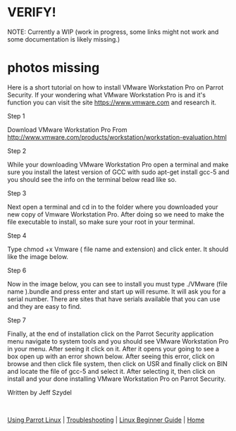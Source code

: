 # VERIFY!
NOTE: Currently a WIP (work in progress, some links might not work and some documentation is likely missing.)

# photos missing

Here is a short tutorial on how to install VMware Workstation Pro on Parrot Security. If your wondering what VMware Workstation Pro is and it's function you can visit the site https://www.vmware.com and research it.

Step 1

Download VMware Workstation Pro From http://www.vmware.com/products/workstation/workstation-evaluation.html

Step 2

While your downloading VMware Workstation Pro open a terminal and make sure you install the latest version of GCC with sudo apt-get install gcc-5 and you should see the info on the terminal below read like so.

Step 3

Next open a terminal and cd in to the folder where you downloaded your new copy of Vmware Workstation Pro. After doing so we need to make the file executable to install, so make sure your root in your terminal.

Step 4

Type chmod +x Vmware ( file name and extension) and click enter. It should like the image below.

Step 6

Now in the image below, you can see to install you must type ./VMware (file name ).bundle and press enter and start up will resume. It will ask you for a serial number. There are sites that have serials available that you can use and they are easy to find.

Step 7

Finally, at the end of installation click on the Parrot Security application menu navigate to system tools and you should see VMware Workstation Pro in your menu. After seeing it click on it. After it opens your going to see a box open up with an error shown below. After seeing this error, click on browse and then click file system, then click on USR and finally click on BIN and locate the file of gcc-5 and select it. After selecting it, then click on install and your done installing VMware Workstation Pro on Parrot Security.

Written by Jeff Szydel

&nbsp;

[Using Parrot Linux](https://www.parrotsec.org/docs/info/startpage/) | [Troubleshooting](https://www.parrotsec.org/docs/trbl/trbl-start/) | [Linux Beginner Guide](https://www.parrotsec.org/docs/library/lbg-start/) | [Home](https://www.parrotsec.org/docs/) 